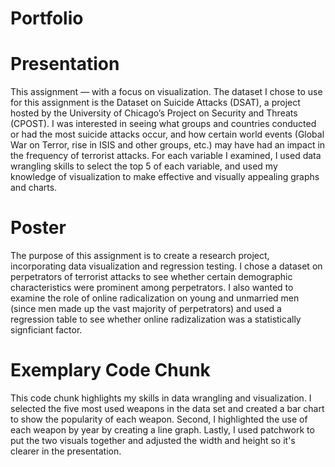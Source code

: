# Portfolio


# Presentation

This assignment — with a focus on visualization. The dataset I chose to use for this assignment is the Dataset on Suicide Attacks (DSAT), a project hosted by the University of Chicago’s Project on Security and Threats (CPOST). I was interested in seeing what groups and countries conducted or had the most suicide attacks occur, and how certain world events (Global War on Terror, rise in ISIS and other groups, etc.) may have had an impact in the frequency of terrorist attacks. For each variable I examined, I used data wrangling skills to select the top 5 of each variable, and used my knowledge of visualization to make effective and visually appealing graphs and charts.


# Poster

The purpose of this assignment is to create a research project, incorporating data visualization and regression testing. I chose a dataset on perpetrators of terrorist attacks to see whether certain demographic characteristics were prominent among perpetrators. I also wanted to examine the role of online radicalization on young and unmarried men (since men made up the vast majority of perpetrators) and used a regression table to see whether online radizalization was a statistically signficiant factor. 


# Exemplary Code Chunk

This code chunk highlights my skills in data wrangling and visualization. I selected the five most used weapons in the data set and created a bar chart to show the popularity of each weapon. Second, I highlighted the use of each weapon by year by creating a line graph. Lastly, I used patchwork to put the two visuals together and adjusted the width and height so it's clearer in the presentation. 
